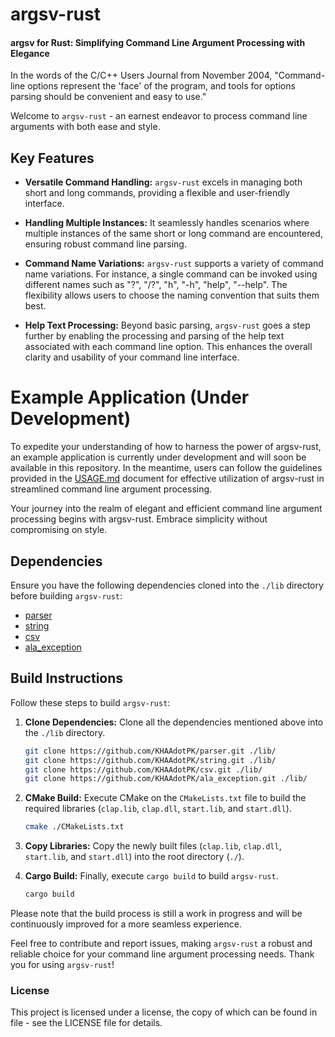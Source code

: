 # argsv-rust

#### argsv for Rust: Simplifying Command Line Argument Processing with Elegance

In the words of the C/C++ Users Journal from November 2004, "Command-line options represent the 'face' of the program, and tools for options parsing should be convenient and easy to use."

Welcome to `argsv-rust` - an earnest endeavor to process command line arguments with both ease and style.

## Key Features

- **Versatile Command Handling:** `argsv-rust` excels in managing both short and long commands, providing a flexible and user-friendly interface.

- **Handling Multiple Instances:** It seamlessly handles scenarios where multiple instances of the same short or long command are encountered, ensuring robust command line parsing.

- **Command Name Variations:** `argsv-rust` supports a variety of command name variations. For instance, a single command can be invoked using different names such as "?", "/?", "h", "-h", "help", "--help". The flexibility allows users to choose the naming convention that suits them best.

- **Help Text Processing:** Beyond basic parsing, `argsv-rust` goes a step further by enabling the processing and parsing of the help text associated with each command line option. This enhances the overall clarity and usability of your command line interface.

# Example Application (Under Development)

To expedite your understanding of how to harness the power of argsv-rust, an example application is currently under development and will soon be available in this repository. In the meantime, users can follow the guidelines provided in the [USAGE.md](./USAGE.md) document for effective utilization of argsv-rust in streamlined command line argument processing.

Your journey into the realm of elegant and efficient command line argument processing begins with argsv-rust. Embrace simplicity without compromising on style.

## Dependencies

Ensure you have the following dependencies cloned into the `./lib` directory before building `argsv-rust`:

- [parser](https://github.com/KHAAdotPK/parser.git)
- [string](https://github.com/KHAAdotPK/string.git)
- [csv](https://github.com/KHAAdotPK/csv.git)
- [ala_exception](https://github.com/KHAAdotPK/ala_exception.git)

## Build Instructions

Follow these steps to build `argsv-rust`:

1. **Clone Dependencies:** Clone all the dependencies mentioned above into the `./lib` directory.

    ```bash
    git clone https://github.com/KHAAdotPK/parser.git ./lib/
    git clone https://github.com/KHAAdotPK/string.git ./lib/
    git clone https://github.com/KHAAdotPK/csv.git ./lib/
    git clone https://github.com/KHAAdotPK/ala_exception.git ./lib/
    ```

2. **CMake Build:** Execute CMake on the `CMakeLists.txt` file to build the required libraries (`clap.lib`, `clap.dll`, `start.lib`, and `start.dll`). 

    ```bash
    cmake ./CMakeLists.txt
    ```

3. **Copy Libraries:** Copy the newly built files (`clap.lib`, `clap.dll`, `start.lib`, and `start.dll`) into the root directory (`./`).

4. **Cargo Build:** Finally, execute `cargo build` to build `argsv-rust`. 

    ```bash
    cargo build
    ```

Please note that the build process is still a work in progress and will be continuously improved for a more seamless experience.

Feel free to contribute and report issues, making `argsv-rust` a robust and reliable choice for your command line argument processing needs. Thank you for using `argsv-rust`!

### License
This project is licensed under a license, the copy of which can be found in file - see the LICENSE file for details.